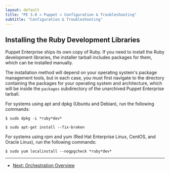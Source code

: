 ```yaml
---
layout: default
title: "PE 3.0 » Puppet » Configuration & Troubleshooting"
subtitle: "Configuration & Troubleshooting"
---
```


Installing the Ruby Development Libraries
-----

Puppet Enterprise ships its own copy of Ruby. If you need to install the Ruby development libraries, the installer tarball includes packages for them, which can be installed manually.

The installation method will depend on your operating system's package management tools, but in each case, you must first navigate to the directory containing the packages for your operating system and architecture, which will be inside the `packages` subdirectory of the unarchived Puppet Enterprise tarball.

For systems using apt and dpkg (Ubuntu and Debian), run the following commands: 

    $ sudo dpkg -i *ruby*dev* 

    $ sudo apt-get install --fix-broken

For systems using rpm and yum (Red Hat Enterprise Linux, CentOS, and Oracle Linux), run the following commands: 

    $ sudo yum localinstall --nogpgcheck *ruby*dev* 


* * * 

- [Next: Orchestration Overview](./orchestration_overview.html)
